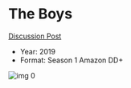 # The Boys

[Discussion Post](https://www.avsforum.com/threads/bass-eq-for-filtered-movies.2995212/post-58348476)

* Year: 2019
* Format: Season 1 Amazon DD+

![img 0](https://i.imgur.com/o3XkQvZ.jpg)

